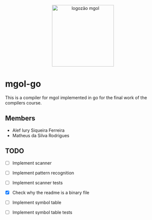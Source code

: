 <p align="center">
  <img style="height: 200px" src="https://i.ibb.co/NK59vPR/Whats-App-Image-2021-12-21-at-10-44-15-AM.jpg" alt="logozão mgol"/>
</p>

# mgol-go

This is a compiler for mgol implemented in go for the final work of the compilers course.

## Members

- Alef Iury Siqueira Ferreira
- Matheus da Silva Rodrigues

## TODO

- [ ] Implement scanner
- [ ] Implement pattern recognition
- [ ] Implement scanner tests
- [x] Check why the readme is a binary file
- [ ] Implement symbol table
- [ ] Implement symbol table tests


